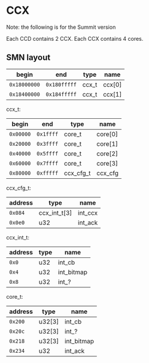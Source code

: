 # CCX

Note: the following is for the Summit version

Each CCD contains 2 CCX. Each CCX contains 4 cores.

## SMN layout

| begin        | end          | type  | name   |
| ------------ | ------------ | ----- | ------ |
| `0x18000000` | `0x180fffff` | ccx_t | ccx[0] |
| `0x18400000` | `0x184fffff` | ccx_t | ccx[1] |

ccx_t:

| begin     | end       | type      | name    |
| --------- | --------- | --------- | ------- |
| `0x00000` | `0x1ffff` | core_t    | core[0] |
| `0x20000` | `0x3ffff` | core_t    | core[1] |
| `0x40000` | `0x5ffff` | core_t    | core[2] |
| `0x60000` | `0x7ffff` | core_t    | core[3] |
| `0x80000` | `0xfffff` | ccx_cfg_t | ccx_cfg |

ccx_cfg_t:

| address         | type          | name          |
| --------------- | ------------- | ------------- |
| `0x084`         | ccx_int_t[3]  | int_ccx       |
| `0x0e0`         | u32           | int_ack       |

ccx_int_t:

| address | type | name          |
| ------- | ---- | ------------- |
| `0x0`   | u32  | int_cb        |
| `0x4`   | u32  | int_bitmap    |
| `0x8`   | u32  | int_?         |

core_t:

| address         | type          | name          |
| --------------- | ------------- | ------------- |
| `0x200`         | u32[3]        | int_cb        |
| `0x20c`         | u32[3]        | int_?         |
| `0x218`         | u32[3]        | int_bitmap    |
| `0x234`         | u32           | int_ack       |

